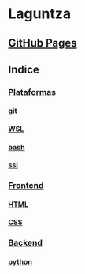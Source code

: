 # Laguntza

## [GitHub Pages](https://d3a.github.io/laguntza/)

## Indice


### [Plataformas](Plataformas/)
#### [git](git/)
#### [WSL](WSL/)
#### [bash](bash/)
#### [ssl](bash/ssl.md)

### [Frontend](Frontend/)
#### [HTML](HTML/)
#### [CSS](CSS/)

### [Backend](Backend/)
#### [python](python/)
